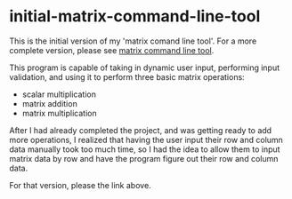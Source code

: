 # initial-matrix-command-line-tool

This is the initial version of my 'matrix comand line tool'. For a more complete version, please see [matrix command line tool](https://github.com/arteen1000/matrix-command-line-tool).

This program is capable of taking in dynamic user input, performing input validation, and using it to perform three basic matrix operations:

- scalar multiplication
- matrix addition
- matrix multiplication

After I had already completed the project, and was getting ready to add more operations, I realized that having the user input their row and column data manually took too much time, so I had the idea to allow them to input matrix data by row and have the program figure out their row and column data.

For that version, please the link above.
